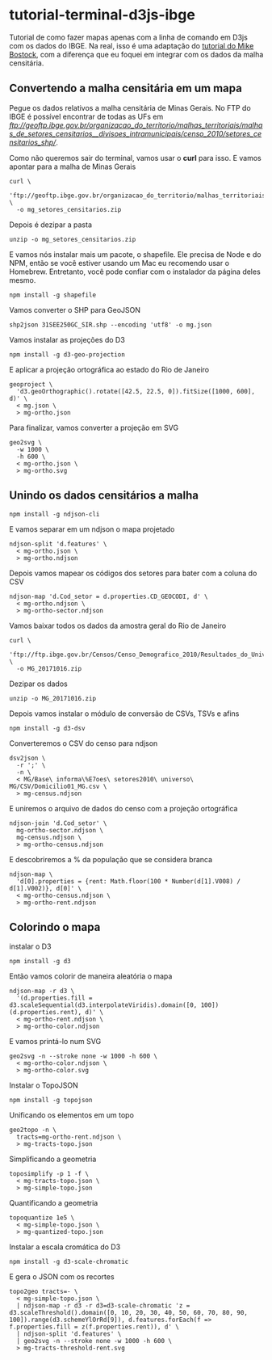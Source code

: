 # tutorial-terminal-d3js-ibge
Tutorial de como fazer mapas apenas com a linha de comando em D3js com os 
dados do IBGE. Na real, isso é uma adaptação do [tutorial do Mike Bostock](https://medium.com/@mbostock/command-line-cartography-part-1-897aa8f8ca2c), 
com a diferença que eu foquei em integrar com os dados da malha censitária.

## Convertendo a malha censitária em um mapa
Pegue os dados relativos a malha censitária de Minas Gerais. No FTP do IBGE
é possível encontrar de todas as UFs em _ftp://geoftp.ibge.gov.br/organizacao_do_territorio/malhas_territoriais/malhas_de_setores_censitarios__divisoes_intramunicipais/censo_2010/setores_censitarios_shp/_.  
  
Como não queremos sair do terminal, vamos usar o __curl__ para isso. E vamos
apontar para a malha de Minas Gerais 

```terminal
curl \
  'ftp://geoftp.ibge.gov.br/organizacao_do_territorio/malhas_territoriais/malhas_de_setores_censitarios__divisoes_intramunicipais/censo_2010/setores_censitarios_shp/mg/mg_setores_censitarios.zip' \
  -o mg_setores_censitarios.zip
```

Depois é dezipar a pasta

```terminal
unzip -o mg_setores_censitarios.zip
```

E vamos nós instalar mais um pacote, o shapefile. Ele precisa de 
Node e do NPM, então se você estiver usando um Mac eu recomendo usar o Homebrew. 
Entretanto, você pode confiar  com o instalador da página deles mesmo.

```terminal
npm install -g shapefile
```

Vamos converter o SHP para GeoJSON

```terminal
shp2json 31SEE250GC_SIR.shp --encoding 'utf8' -o mg.json
```

Vamos instalar as projeções do D3

```terminal
npm install -g d3-geo-projection
```

E aplicar a projeção ortográfica ao estado do Rio de Janeiro

```terminal
geoproject \
  'd3.geoOrthographic().rotate([42.5, 22.5, 0]).fitSize([1000, 600], d)' \
  < mg.json \
  > mg-ortho.json
```

Para finalizar, vamos converter a projeção em SVG

```terminal
geo2svg \
  -w 1000 \
  -h 600 \
  < mg-ortho.json \
  > mg-ortho.svg
```

## Unindo os dados censitários a malha

```terminal
npm install -g ndjson-cli
```

E vamos separar em um ndjson o mapa projetado

```terminal
ndjson-split 'd.features' \
  < mg-ortho.json \
  > mg-ortho.ndjson
```

Depois vamos mapear os códigos dos setores para bater com a coluna do CSV

```terminal
ndjson-map 'd.Cod_setor = d.properties.CD_GEOCODI, d' \
  < mg-ortho.ndjson \
  > mg-ortho-sector.ndjson
```

Vamos baixar todos os dados da amostra geral do Rio de Janeiro

```terminal
curl \
  'ftp://ftp.ibge.gov.br/Censos/Censo_Demografico_2010/Resultados_do_Universo/Agregados_por_Setores_Censitarios/MG_20171016.zip' \
  -o MG_20171016.zip
```

Dezipar os dados

```terminal
unzip -o MG_20171016.zip
```

Depois vamos instalar o módulo de conversão de CSVs, TSVs e afins

```terminal
npm install -g d3-dsv
```

Converteremos o CSV do censo para ndjson

```terminal
dsv2json \
  -r ';' \
  -n \
  < MG/Base\ informa\%E7oes\ setores2010\ universo\ MG/CSV/Domicilio01_MG.csv \
  > mg-census.ndjson
```

E uniremos o arquivo de dados do censo com a projeção ortográfica

```terminal
ndjson-join 'd.Cod_setor' \
  mg-ortho-sector.ndjson \
  mg-census.ndjson \
  > mg-ortho-census.ndjson
```

E descobriremos a % da população que se considera branca

```terminal
ndjson-map \
  'd[0].properties = {rent: Math.floor(100 * Number(d[1].V008) / d[1].V002)}, d[0]' \
  < mg-ortho-census.ndjson \
  > mg-ortho-rent.ndjson
```

## Colorindo o mapa

instalar o D3

```terminal
npm install -g d3
```

Então vamos colorir de maneira aleatória o mapa

```terminal
ndjson-map -r d3 \
  '(d.properties.fill = d3.scaleSequential(d3.interpolateViridis).domain([0, 100])(d.properties.rent), d)' \
  < mg-ortho-rent.ndjson \
  > mg-ortho-color.ndjson
```

E vamos printá-lo num SVG

```terminal
geo2svg -n --stroke none -w 1000 -h 600 \
  < mg-ortho-color.ndjson \
  > mg-ortho-color.svg
```

Instalar o TopoJSON

```terminal
npm install -g topojson
```

Unificando os elementos em um topo

```terminal
geo2topo -n \
  tracts=mg-ortho-rent.ndjson \
  > mg-tracts-topo.json
```

Simplificando a geometria

```terminal
toposimplify -p 1 -f \
  < mg-tracts-topo.json \
  > mg-simple-topo.json
```

Quantificando a geometria

```terminal
topoquantize 1e5 \
  < mg-simple-topo.json \
  > mg-quantized-topo.json
```

Instalar a escala cromática do D3

```terminal
npm install -g d3-scale-chromatic
```

E gera o JSON com os recortes

```terminal
topo2geo tracts=- \
  < mg-simple-topo.json \
  | ndjson-map -r d3 -r d3=d3-scale-chromatic 'z = d3.scaleThreshold().domain([0, 10, 20, 30, 40, 50, 60, 70, 80, 90, 100]).range(d3.schemeYlOrRd[9]), d.features.forEach(f => f.properties.fill = z(f.properties.rent)), d' \
  | ndjson-split 'd.features' \
  | geo2svg -n --stroke none -w 1000 -h 600 \
  > mg-tracts-threshold-rent.svg
  ```
